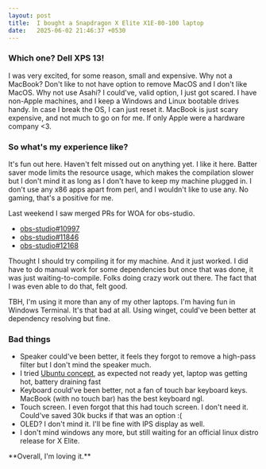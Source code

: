```yaml
---
layout: post
title:  I bought a Snapdragon X Elite X1E-80-100 laptop
date:   2025-06-02 21:46:37 +0530
---
```

### Which one? Dell XPS 13!

I was very excited, for some reason, small and expensive. Why not a MacBook? Don't like to not have option to remove MacOS and I don't like MacOS. Why not use Asahi? I could've, valid option, I just got scared. I have non-Apple machines, and I keep a Windows and Linux bootable drives handy. In case I break the OS, I can just reset it. MacBook is just scary expensive, and not much to go on for me. If only Apple were a hardware company <3.

### So what's my experience like?
It's fun out here. Haven't felt missed out on anything yet. I like it here. Batter saver mode limits the resource usage, which makes the compilation slower but I don't mind it as long as I don't have to keep my machine plugged in. I don't use any x86 apps apart from perl, and I wouldn't like to use any. No gaming, that's a positive for me.

Last weekend I saw merged PRs for WOA for obs-studio.
- [obs-studio#10997][obs-studio#10997]
- [obs-studio#11846][obs-studio#11846]
- [obs-studio#12168][obs-studio#12168]

<p></p>
Thought I should try compiling it for my machine. And it just worked. I did have to do manual work for some dependencies but once that was done, it was just waiting-to-compile. Folks doing crazy work out there. The fact that I was even able to do that, felt good.

TBH, I'm using it more than any of my other laptops. I'm having fun in Windows Terminal. It's that bad at all. Using winget, could've been better at dependency resolving but fine.

### Bad things
- Speaker could've been better, it feels they forgot to remove a high-pass filter but I don't mind the speaker much. 
- I tried [Ubuntu concept][ubuntu-concept], as expected not ready yet, laptop was getting hot, battery draining fast
- Keyboard could've been better, not a fan of touch bar keyboard keys. MacBook (with no touch bar) has the best keyboard ngl.
- Touch screen. I even forgot that this had touch screen. I don't need it. Could've saved 30k bucks if that was an option :(
- OLED? I don't mind it. I'll be fine with IPS display as well.
- I don't mind windows any more, but still waiting for an official linux distro release for X Elite.

<p></p>
**Overall, I'm loving it.**

[obs-studio#10997]: https://github.com/obsproject/obs-studio/pull/10997
[obs-studio#12168]: https://github.com/obsproject/obs-studio/pull/12168
[obs-studio#11846]: https://github.com/obsproject/obs-studio/pull/11846
[ubuntu-concept]: https://discourse.ubuntu.com/t/ubuntu-24-10-concept-snapdragon-x-elite/48800
[jekyll-gh]:   https://github.com/jekyll/jekyll
[jekyll-talk]: https://talk.jekyllrb.com/